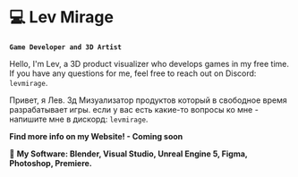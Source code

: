# 💻 Lev Mirage

**`Game Developer and 3D Artist`**

Hello, I'm Lev, a 3D product visualizer who develops games in my free time. If you have any questions for me, feel free to reach out on Discord: `levmirage`.

Привет, я Лев. 3д Мизуализатор продуктов который в свободное время разрабатывает игры. если у вас есть какие-то вопросы ко мне - напишите мне в дискорд: `levmirage`.

**Find more info on my Website! - Coming soon**

🔋 ****My Software: Blender, Visual Studio, Unreal Engine 5, Figma, Photoshop, Premiere.****
